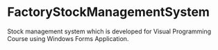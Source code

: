 # FactoryStockManagementSystem

Stock management system which is developed for Visual Programming Course using Windows Forms Application.

